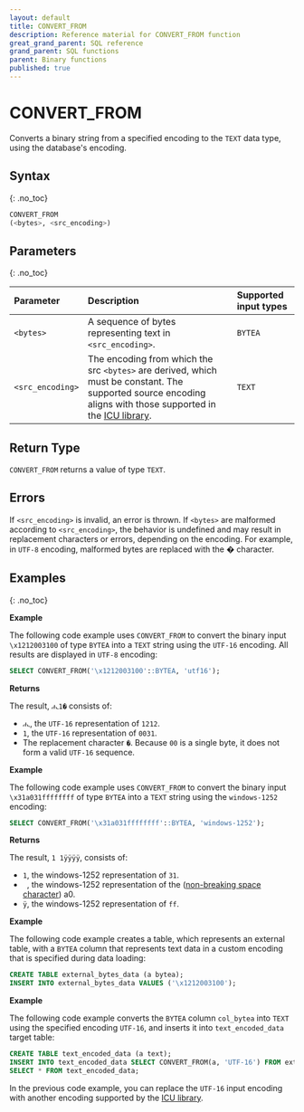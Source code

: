```yaml
---
layout: default
title: CONVERT_FROM
description: Reference material for CONVERT_FROM function
great_grand_parent: SQL reference
grand_parent: SQL functions
parent: Binary functions
published: true
---
```


# CONVERT_FROM

Converts a binary string from a specified encoding to the `TEXT` data type, using the database's encoding.

## Syntax

{: .no_toc}

```sql
CONVERT_FROM
(<bytes>, <src_encoding>)
```

## Parameters

{: .no_toc}

| Parameter        | Description                                                                                                                                                                          | Supported input types |
|:-----------------|:-------------------------------------------------------------------------------------------------------------------------------------------------------------------------------------|:----------------------|
| `<bytes>`        | A sequence of bytes representing text in `<src_encoding>`.                                                                                                                             | `BYTEA`               |
| `<src_encoding>` | The encoding from which the src `<bytes>` are derived, which must be constant. The supported source encoding aligns with those supported in the [ICU library](https://icu.unicode.org/). | `TEXT`                |  

## Return Type

`CONVERT_FROM` returns a value of type `TEXT`.

## Errors

If `<src_encoding>` is invalid, an error is thrown.
If `<bytes>` are malformed according to `<src_encoding>`, the behavior is undefined and may result in replacement characters or errors, depending on the encoding. For example, in `UTF-8` encoding, malformed bytes are replaced with the � character.

## Examples

{: .no_toc}

**Example**

The following code example uses `CONVERT_FROM` to convert the binary input `\x1212003100` of type `BYTEA` into a `TEXT` string using the `UTF-16` encoding. All results are displayed in `UTF-8` encoding:

```sql
SELECT CONVERT_FROM('\x1212003100'::BYTEA, 'utf16');
```

**Returns**

The result, `ሒ1�` consists of:
*  `ሒ`, the `UTF-16` representation of `1212`.
* `1`, the `UTF-16` representation of `0031`. 
* The replacement character `�`. Because `00` is a single byte, it does not form a valid `UTF-16` sequence.

**Example**

The following code example uses `CONVERT_FROM` to convert the binary input `\x31a031ffffffff` of type `BYTEA` into a `TEXT` string using the `windows-1252` encoding:

```sql
SELECT CONVERT_FROM('\x31a031ffffffff'::BYTEA, 'windows-1252');
```

**Returns**

The result, `1 1ÿÿÿÿ`, consists of:
* `1`, the windows-1252 representation of `31`.
* ` `, the windows-1252 representation of the ([non-breaking space character](https://en.wikipedia.org/wiki/Non-breaking_space)) a0.
* `ÿ`, the windows-1252 representation of `ff`.

**Example**

The following code example creates a table, which represents an external table, with a `BYTEA` column that represents text data in a custom encoding that is specified during data loading:

```sql
CREATE TABLE external_bytes_data (a bytea);
INSERT INTO external_bytes_data VALUES ('\x1212003100');
```

**Example**

The following code example converts the `BYTEA` column `col_bytea` into `TEXT` using the specified encoding `UTF-16`, and inserts it into `text_encoded_data` target table:

```sql
CREATE TABLE text_encoded_data (a text);
INSERT INTO text_encoded_data SELECT CONVERT_FROM(a, 'UTF-16') FROM external_bytes_data;
SELECT * FROM text_encoded_data;
```

In the previous code example, you can replace the `UTF-16` input encoding with another encoding supported by the [ICU library](https://icu.unicode.org/).
